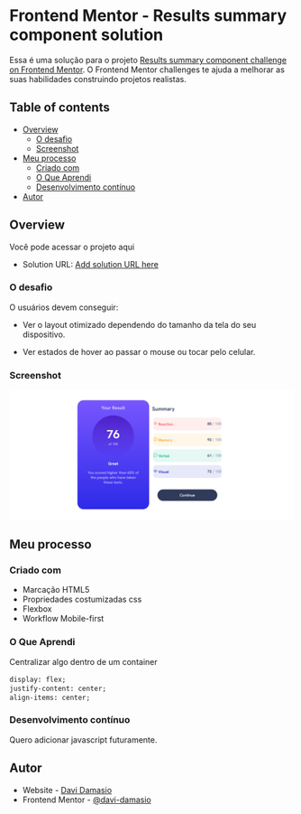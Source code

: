 # Frontend Mentor - Results summary component solution

Essa é uma solução para o projeto [Results summary component challenge on Frontend Mentor](https://www.frontendmentor.io/challenges/results-summary-component-CE_K6s0maV). O Frontend Mentor challenges te ajuda a melhorar as suas habilidades construindo  projetos realistas. 

## Table of contents

- [Overview](#overview)
  - [O desafio](#o-desafio)
  - [Screenshot](#screenshot)
- [Meu processo](#meu-processo)
  - [Criado com](#criado-com)
  - [O Que Aprendi](#o-que-aprendi)
  - [Desenvolvimento contínuo](#desenvolvimento-contínuo)
- [Autor](#autor)


## Overview
Você pode acessar o projeto aqui
- Solution URL: [Add solution URL here](https://your-solution-url.com)
### O desafio

O usuários devem conseguir:

- Ver o layout otimizado dependendo do tamanho da tela do seu dispositivo.

- Ver estados de hover ao passar o mouse ou tocar pelo celular.

### Screenshot


![](./assets/screenshot.png)




## Meu processo

### Criado com

- Marcação HTML5
- Propriedades costumizadas css
- Flexbox
- Workflow Mobile-first

### O Que Aprendi

Centralizar algo dentro de um container

    display: flex;
    justify-content: center;
    align-items: center;

### Desenvolvimento contínuo

Quero adicionar javascript futuramente.


## Autor

- Website - [Davi Damasio](https://github.com/Davi-Damasio)
- Frontend Mentor - [@davi-damasio](https://www.frontendmentor.io/profile/Davi-Damasio)

